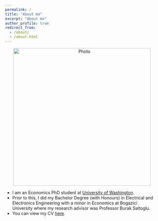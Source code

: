 ```yaml
---
permalink: /
title: "About me"
excerpt: "About me"
author_profile: true
redirect_from: 
  - /about/
  - /about.html
---
```


<p align="center">
  <img src="https://yigitokar.github.io/images/profile2.png?raw=true" alt="Photo" style="width: 450px;"/> 
</p>

* I am an Economics PhD student at [University of Washington](https://econ.washington.edu/).
* Prior to this, I did my Bachelor Degree (with Honours) in Electrical and Electronics Engineering with a minor in Economics at Bogazici University where my research advisor was Professor Burak Saltoglu.
* You can view my CV [here](yigitokar.github.io/files/CV.pdf).


